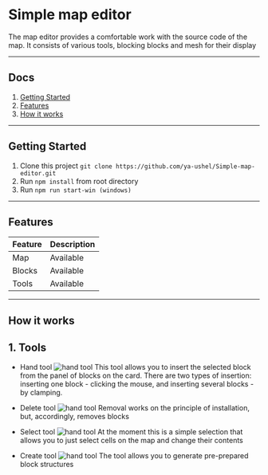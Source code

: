 # Simple map editor

The map editor provides a comfortable work with the source code of the map. It consists of various tools, blocking blocks and mesh for their display

---

## Docs

1. [Getting Started](#getting-started)
1. [Features](#features)
1. [How it works](#how-it-works)

---


## Getting Started

1. Clone this project `git clone https://github.com/ya-ushel/Simple-map-editor.git`
1. Run `npm install` from root directory
1. Run `npm run start-win (windows)`

---

## Features

| Feature          | Description                         |
|------------------|-------------------------------------|
| Map              |                           Available |
| Blocks           |                           Available |
| Tools            |                           Available |
---

## How it works


## 1. Tools

 * Hand tool   ![hand tool](http://i.piccy.info/i9/16d39b65b783dc487c287cdb49a353d6/1494442914/984/1144576/hand.png)
This tool allows you to insert the selected block from the panel of blocks on the card. There are two types of insertion: inserting one block - clicking the mouse, and inserting several blocks - by clamping.

* Delete tool   ![hand tool](http://i.piccy.info/i9/bb26612e6ba5589ea1f4e58844930bf5/1494443301/992/1144576/delete.png)
Removal works on the principle of installation, but, accordingly, removes blocks

* Select tool   ![hand tool](http://i.piccy.info/i9/75169cd73e42b189b667b7d701437137/1494444113/474/1144576/icon.png)
At the moment this is a simple selection that allows you to just select cells on the map and change their contents

* Create tool   ![hand tool](http://i.piccy.info/i9/c797d544f3379c16388a2712d713d756/1494444130/1231/1144576/add.png)
The tool allows you to generate pre-prepared block structures
